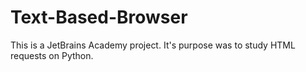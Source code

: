 # Text-Based-Browser
This is a JetBrains Academy project.
It's purpose was to study HTML requests on Python.
